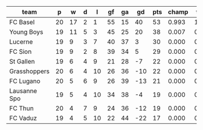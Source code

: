 |     team     | p  | w  | d | l  | gf | ga | gd  | pts | champ | top2  | top3  | top4  |  5-7  | bot4  | bot3  | bot2  |
|--------------|----|----|---|----|----|----|-----|-----|-------|-------|-------|-------|-------|-------|-------|-------|
| FC Basel     | 20 | 17 | 2 |  1 | 55 | 15 |  40 |  53 | 0.993 | 1.000 | 1.000 | 1.000 | 0.000 | 0.000 | 0.000 | 0.000|
| Young Boys   | 19 | 11 | 5 |  3 | 45 | 25 |  20 |  38 | 0.007 | 0.868 | 0.977 | 0.998 | 0.002 | 0.000 | 0.000 | 0.000|
| Lucerne      | 19 |  9 | 3 |  7 | 40 | 37 |   3 |  30 | 0.000 | 0.060 | 0.453 | 0.869 | 0.128 | 0.011 | 0.004 | 0.001|
| FC Sion      | 19 |  9 | 2 |  8 | 39 | 34 |   5 |  29 | 0.000 | 0.071 | 0.530 | 0.895 | 0.102 | 0.011 | 0.003 | 0.001|
| St Gallen    | 19 |  6 | 4 |  9 | 21 | 28 |  -7 |  22 | 0.000 | 0.001 | 0.021 | 0.095 | 0.662 | 0.416 | 0.243 | 0.114|
| Grasshoppers | 20 |  6 | 4 | 10 | 26 | 36 | -10 |  22 | 0.000 | 0.000 | 0.005 | 0.034 | 0.517 | 0.649 | 0.449 | 0.249|
| FC Lugano    | 20 |  5 | 6 |  9 | 26 | 39 | -13 |  21 | 0.000 | 0.000 | 0.005 | 0.033 | 0.501 | 0.655 | 0.467 | 0.274|
| Lausanne Spo | 19 |  5 | 4 | 10 | 34 | 38 |  -4 |  19 | 0.000 | 0.000 | 0.008 | 0.057 | 0.596 | 0.538 | 0.347 | 0.195|
| FC Thun      | 20 |  4 | 7 |  9 | 24 | 36 | -12 |  19 | 0.000 | 0.000 | 0.002 | 0.017 | 0.386 | 0.766 | 0.596 | 0.386|
| FC Vaduz     | 19 |  4 | 5 | 10 | 22 | 44 | -22 |  17 | 0.000 | 0.000 | 0.000 | 0.002 | 0.107 | 0.952 | 0.891 | 0.779|
